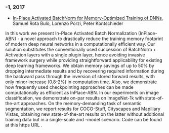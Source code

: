 ### -1, 2017
- [In-Place Activated BatchNorm for Memory-Optimized Training of DNNs](https://arxiv.org/abs/1712.02616), Samuel Rota Bulò, Lorenzo Porzi, Peter Kontschieder

In this work we present In-Place Activated Batch Normalization (InPlace-ABN) - a novel approach to drastically reduce the training memory footprint of modern deep neural networks in a computationally efficient way. Our solution substitutes the conventionally used succession of BatchNorm + Activation layers with a single plugin layer, hence avoiding invasive framework surgery while providing straightforward applicability for existing deep learning frameworks. We obtain memory savings of up to 50% by dropping intermediate results and by recovering required information during the backward pass through the inversion of stored forward results, with only minor increase (0.8-2%) in computation time. Also, we demonstrate how frequently used checkpointing approaches can be made computationally as efficient as InPlace-ABN. In our experiments on image classification, we demonstrate on-par results on ImageNet-1k with state-of-the-art approaches. On the memory-demanding task of semantic segmentation, we report results for COCO-Stuff, Cityscapes and Mapillary Vistas, obtaining new state-of-the-art results on the latter without additional training data but in a single-scale and -model scenario. Code can be found at this https URL .
